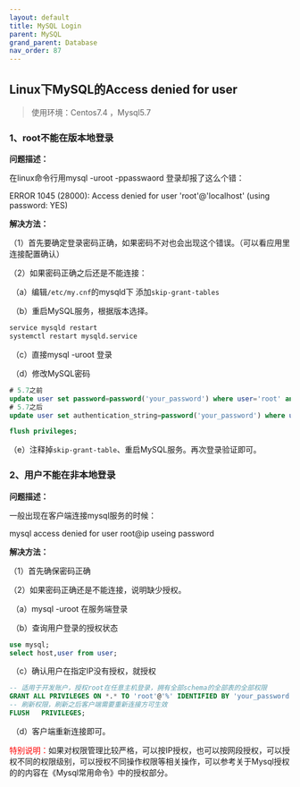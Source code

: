 ```yaml
---
layout: default
title: MySQL Login
parent: MySQL
grand_parent: Database
nav_order: 87
---
```



## Linux下MySQL的Access denied for user

> 使用环境：Centos7.4 ，Mysql5.7

### 1、root不能在版本地登录

**问题描述：**

在linux命令行用mysql -uroot -ppasswaord 登录却报了这么个错：

ERROR 1045 (28000): Access denied for user 'root'@'localhost' (using password: YES)



**解决方法：**

（1）首先要确定登录密码正确，如果密码不对也会出现这个错误。（可以看应用里连接配置确认）

（2）如果密码正确之后还是不能连接：

​	（a）编辑`/etc/my.cnf`的mysqld下 添加`skip-grant-tables`

​	（b）重启MySQL服务，根据版本选择。

```bash
service mysqld restart
systemctl restart mysqld.service
```

​	（c）直接mysql -uroot 登录

​	（d）修改MySQL密码

```sql
# 5.7之前
update user set password=password('your_password') where user='root' and host='localhost';
# 5.7之后
update user set authentication_string=password('your_password') where user='root' and host='localhost';

flush privileges;
```

​	（e）注释掉`skip-grant-table`、重启MySQL服务。再次登录验证即可。



### 2、用户不能在非本地登录

**问题描述：**

一般出现在客户端连接mysql服务的时候：

mysql access denied for user root@ip useing password



**解决方法：**

（1）首先确保密码正确

（2）如果密码正确还是不能连接，说明缺少授权。

​	（a）mysql -uroot 在服务端登录

​	（b）查询用户登录的授权状态

```sql
use mysql;
select host,user from user;
```

​	（c）确认用户在指定IP没有授权，就授权

```sql
-- 适用于开发账户，授权root在任意主机登录，拥有全部schema的全部表的全部权限
GRANT ALL PRIVILEGES ON *.* TO 'root'@'%' IDENTIFIED BY 'your_password' WITH GRANT OPTION;
-- 刷新权限，刷新之后客户端需要重新连接方可生效
FLUSH   PRIVILEGES;
```

​	（d）客户端重新连接即可。

<font color="red" >特别说明：</font>如果对权限管理比较严格，可以按IP授权，也可以按网段授权，可以授权不同的权限级别，可以授权不同操作权限等相关操作，可以参考关于Mysql授权的的内容在《Mysql常用命令》中的授权部分。